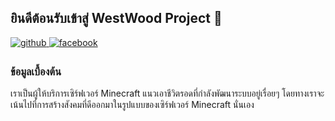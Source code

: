 ## ยินดีต้อนรับเข้าสู่ WestWood Project  👋  
  
<a href="https://github.com/westwoodproject" target="_blank">
<img src=https://img.shields.io/badge/github-%2324292e.svg?&style=for-the-badge&logo=github&logoColor=white alt=github style="margin-bottom: 5px;" />
</a>
<a href="https://www.facebook.com/westwoodproject" target="_blank">
<img src=https://img.shields.io/badge/facebook-%232E87FB.svg?&style=for-the-badge&logo=facebook&logoColor=white alt=facebook style="margin-bottom: 5px;" />
</a>  
  
### ข้อมูลเบื้องต้น  
เราเป็นผู้ให้บริการเซิร์ฟเวอร์ Minecraft แนวเอาชีวิตรอดที่กำลังพัฒนาระบบอยู่เรื่อยๆ โดยทางเราจะเน้นไปที่การสร้างสังคมที่ดีออกมาในรูปแบบของเซิร์ฟเวอร์ Minecraft นั่นเอง     
<br/>  